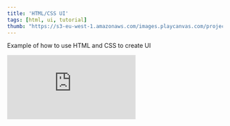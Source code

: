 ```yaml
---
title: 'HTML/CSS UI'
tags: [html, ui, tutorial]
thumb: "https://s3-eu-west-1.amazonaws.com/images.playcanvas.com/projects/12/443090/3B31E1-image-75.jpg"
---
```


Example of how to use HTML and CSS to create UI

<div className="iframe-container">
    <iframe loading="lazy" src="https://playcanv.as/p/B4W3iveA/" title="HTML/CSS UI" webkitallowfullscreen="true" mozallowfullscreen="true" allow="autoplay" allowfullscreen="true" allowvr="" scrolling="no" frameborder="0" />
</div>
